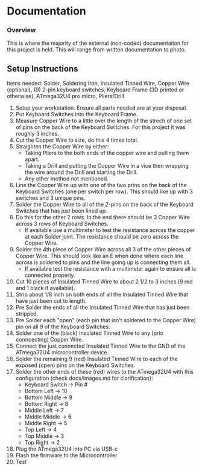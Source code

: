# Documentation
### Overview
This is where the majority of the external (non-coded) documentaiton for this project is held. This will range from written documentation to photo.

## Setup Instructions
Items needed: Solder, Soldering Iron, Insulated Tinned Wire, Copper Wire (optional), (9) 2-pin keyboard switches, Keyboard Frame (3D printed or otherwise), ATmega32U4 pro micro, Pliers/Drill

1. Setup your workstation. Ensure all parts needed are at your disposal.
2. Put Keyboard Switches into the Keyboard Frame.
3. Measure Copper Wire to a little over the length of the strech of one set of pins on the back of the Keyboard Switches. For this project it was roughly 3 inches.
4. Cut the Copper Wire to size, do this 4 times total.
5. Straighten the Copper Wire by either:
   * Taking Pliers to the both ends of the copper wire and pulling them apart.
   * Taking a Drill and putting the Copper Wire in a vice then wrapping the wire around the Drill and starting the Drill.
   * Any other method not mentioned.
6. Line the Copper Wire up with one of the two prins on the back of the Keyboard Switches (one per switch per row). This should like up with 3 switches and 3 unique pins.
7. Solder the Copper Wire to all of the 2-pins on the back of the Keyboard Switches that has just been lined up.
8. Do this for the other 2 rows. In the end there should be 3 Copper Wire across 3 rows of Keyboard Switches.
   * If available use a multimeter to test the resistance across the copper at each Solder joint. The resistance should be zero across the Copper Wire.
9. Solder the 4th piece of Copper Wire across all 3 of the other pieces of Copper Wire. This should look like an E when done where each line across is soldered to pins and the line going up is connecting them all.
   * If available test the resistance with a multimeter again to ensure all is connected properly.
10. Cut 10 pieces of Insulated Tinned Wire to about 2 1/2 to 3 inches (9 red and 1 black if available).
11. Strip about 1/8 inch on both ends of all the Insulated Tinned Wire that have just been cut to length.
12. Pre Solder the ends of all the Insulated Tinned Wire that has just been stripped.
13. Pre Solder each "open" (each pin that isn't soldered to the Copper Wire) pin on all 9 of the Keyboard Switches.
14. Solder one of the (black) Insulated Tinned Wire to any (prio conncecting) Copper Wire.
15. Connect the just connected Insulated Tinned Wire to the GND of the ATmega32U4 microcontroller device.
16. Solder the remaining 9 (red) Insulated Tinned Wire to each of the exposed (open) pins on the Keyboard Switches.
17. Solder the other ends of these (red) wires to the ATmega32U4 with this configuration (check docs/images.md for clarification):
    * Keyboard Switch -> Pin #
    * Bottom Left -> 10
    * Bottom Middle -> 9
    * Bottom Right -> 8
    * Middle Left -> 7
    * Middle Middle -> 6
    * Middle Right -> 5
    * Top Left -> 4
    * Top Middle -> 3
    * Top Right -> 2
18. Plug the ATmega32U4 into PC via USB-c
19. Flash the firmware to the Microcontroller
20. Test
